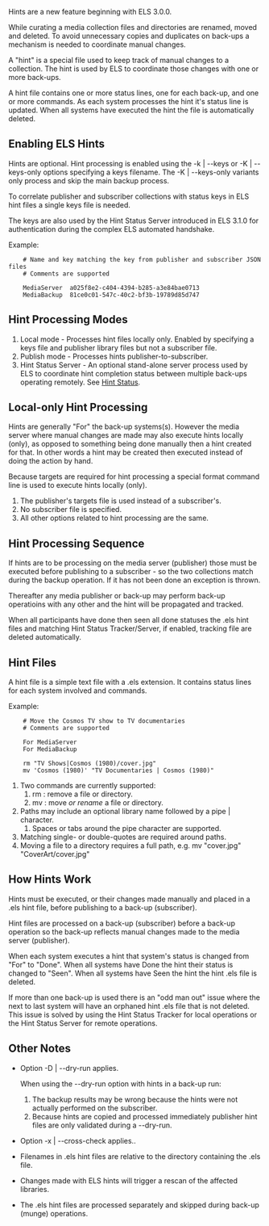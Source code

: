 Hints are a new feature beginning with ELS 3.0.0.

While curating a media collection files and directories are renamed, moved and
deleted. To avoid unnecessary copies and duplicates on back-ups a mechanism is
needed to coordinate manual changes.

A "hint" is a special file used to keep track of manual changes to a collection.
The hint is used by ELS to coordinate those changes with one or more back-ups.

A hint file contains one or more status lines, one for each back-up, and one or
more commands. As each system processes the hint it's status line is updated.
When all systems have executed the hint the file is automatically deleted.

## Enabling ELS Hints

  Hints are optional. Hint processing is enabled using the -k | --keys or
  -K | --keys-only options  specifying a keys filename. The -K | --keys-only
  variants only process and skip the main backup process.

  To correlate publisher and subscriber collections with status keys in ELS hint
  files a single keys file is needed.

  The keys are also used by the Hint Status Server introduced in ELS 3.1.0 for
  authentication during the complex ELS automated handshake.

  Example:

  ```
      # Name and key matching the key from publisher and subscriber JSON files
      # Comments are supported

      MediaServer  a025f8e2-c404-4394-b285-a3e84bae0713
      MediaBackup  81ce0c01-547c-40c2-bf3b-19789d85d747
  ```
    
## Hint Processing Modes

  1. Local mode - Processes hint files locally only. Enabled by specifying a
     keys file and publisher library files but not a subscriber file.
  2. Publish mode - Processes hints publisher-to-subscriber.
  3. Hint Status Server - An optional stand-alone server process used by ELS
     to coordinate hint completion status between multiple back-ups operating
     remotely. See [Hint Status](Hint-Status).
    
## Local-only Hint Processing
    
  Hints are generally "For" the back-up systems(s). However the media server
  where manual changes are made may also execute hints locally (only), as
  opposed to something being done manually then a hint created for that. In
  other words a hint may be created then executed instead of doing the action
  by hand.
    
  Because targets are required for hint processing a special format command
  line is used to execute hints locally (only).

  1. The publisher's targets file is used instead of a subscriber's.
  2. No subscriber file is specified.
  3. All other options related to hint processing are the same.

## Hint Processing Sequence

  If hints are to be processing on the media server (publisher) those must
  be executed before publishing to a subscriber - so the two collections match
  during the backup operation. If it has not been done an exception is thrown.

  Thereafter any media publisher or back-up may perform back-up operatioins
  with any other and the hint will be propagated and tracked.

  When all participants have done then seen all done statuses the .els hint
  files and matching Hint Status Tracker/Server, if enabled, tracking file
  are deleted automatically.

## Hint Files
    
  A hint file is a simple text file with a .els extension. It contains
  status lines for each system involved and commands.
    
  Example:
    
  ```
      # Move the Cosmos TV show to TV documentaries
      # Comments are supported

      For MediaServer
      For MediaBackup

      rm "TV Shows|Cosmos (1980)/cover.jpg"        
      mv 'Cosmos (1980)' "TV Documentaries | Cosmos (1980)"
  ```

  1. Two commands are currently supported:
     1. rm : remove a file or directory.
     2. mv : move *or rename* a file or directory.
  2. Paths may include an optional library name followed by a pipe | character.
     1. Spaces or tabs around the pipe character are supported.
  3. Matching single- or double-quotes are required around paths.
  4. Moving a file to a directory requires a full path, e.g.
     mv "cover.jpg" "CoverArt/cover.jpg"
    
## How Hints Work
  
  Hints must be executed, or their changes made manually and placed in a .els
  hint file, before publishing to a back-up (subscriber).

  Hint files are processed on a back-up (subscriber) before a back-up operation
  so the back-up reflects manual changes made to the media server (publisher).
    
  When each system executes a hint that system's status is changed from "For"
  to "Done". When all systems have Done the hint their status is changed to
  "Seen". When all systems have Seen the hint the hint .els file is deleted.
    
  If more than one back-up is used there is an "odd man out" issue where the
  next to last system will have an orphaned hint .els file that is not deleted.
  This issue is solved by using the Hint Status Tracker for local operations or
  the Hint Status Server for remote operations.
    
## Other Notes

  * Option -D | --dry-run applies.
        
    When using the --dry-run option with hints in a back-up run:
      1. The backup results may be wrong because the hints were not actually performed
         on the subscriber.
      2. Because hints are copied and processed immediately publisher hint files are
         only validated during a --dry-run.
        
  * Option -x | --cross-check applies..
        
  * Filenames in .els hint files are relative to the directory containing the .els file.
        
  * Changes made with ELS hints will trigger a rescan of the affected libraries.

  * The .els hint files are processed separately and skipped during back-up (munge)
    operations.
